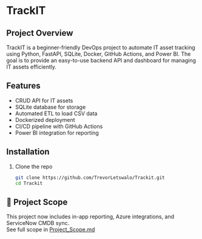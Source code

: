 # TrackIT

## Project Overview
TrackIT is a beginner-friendly DevOps project to automate IT asset tracking using Python, FastAPI, SQLite, Docker, GitHub Actions, and Power BI. The goal is to provide an easy-to-use backend API and dashboard for managing IT assets efficiently.

## Features
- CRUD API for IT assets
- SQLite database for storage
- Automated ETL to load CSV data
- Dockerized deployment
- CI/CD pipeline with GitHub Actions
- Power BI integration for reporting

## Installation
1. Clone the repo  
   ```bash
   git clone https://github.com/TrevorLetswalo/Trackit.git
   cd Trackit


## 📄 Project Scope

This project now includes in-app reporting, Azure integrations, and ServiceNow CMDB sync.  
See full scope in [Project_Scope.md](Project_Scope.md)

